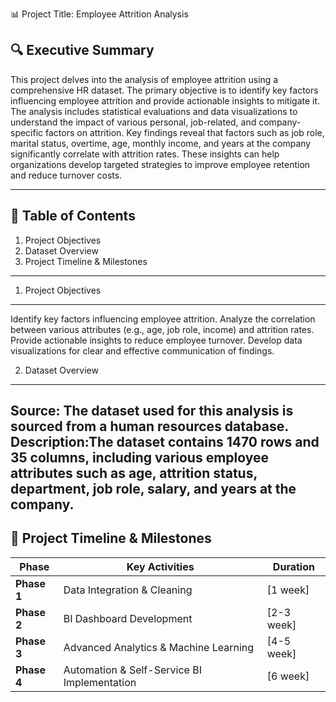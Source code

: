 📊 Project Title: Employee Attrition Analysis

🔍 Executive Summary
-----------------------

This project delves into the analysis of employee attrition using a comprehensive HR dataset. The primary objective is to identify key factors influencing employee attrition and provide actionable insights to mitigate it. The analysis includes statistical evaluations and data visualizations to understand the impact of various personal, job-related, and company-specific factors on attrition. Key findings reveal that factors such as job role, marital status, overtime, age, monthly income, and years at the company significantly correlate with attrition rates. These insights can help organizations develop targeted strategies to improve employee retention and reduce turnover costs.

----------------------------------------------------------------------------------------------------------------------------------------------------------------------------------
📖 Table of Contents
----------------------

1) Project Objectives
2) Dataset Overview
3) Project Timeline & Milestones


-----------------------------------------------------------------------------------------------------------------------------------------------------------------------------------
1. Project Objectives
-----------------------
 Identify key factors influencing employee attrition.
 Analyze the correlation between various attributes (e.g., age, job role, income) and attrition rates.
 Provide actionable insights to reduce employee turnover.
 Develop data visualizations for clear and effective communication of findings.

2. Dataset Overview
----------------------
Source: The dataset used for this analysis is sourced from a human resources database.
 Description:The dataset contains 1470 rows and 35 columns, including various employee attributes such as age, attrition status, department, job role, salary, and years at the company.
---------------------------------------------------------------------------------------------------------------------------------------------------------------------------------
## 📅 Project Timeline & Milestones
| Phase        | Key Activities | Duration |
|-------------|----------------|----------|
| **Phase 1** | Data Integration & Cleaning | [1 week] |
| **Phase 2** | BI Dashboard Development | [2-3 week] |
| **Phase 3** | Advanced Analytics & Machine Learning | [4-5 week] |
| **Phase 4** | Automation & Self-Service BI Implementation | [6 week] |


